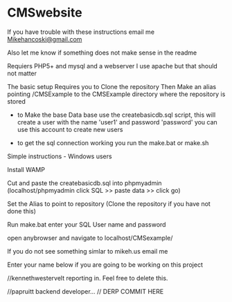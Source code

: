 CMSwebsite
==========

If you have trouble with these instructions email me Mikehancoski@gmail.com


Also let me know if something does not make sense in the readme


Requiers PHP5+ and mysql and a webserver I use apache but that should not matter

The basic setup Requires you to Clone the repository
Then Make an alias pointing /CMSExample to the CMSExample directory where the repository is stored

- to Make the base Data base use the createbasicdb.sql script, this will create a user with the name 'user1' and password 'password' you can use this account to create new users


- to get the sql connection working you run the make.bat or make.sh


Simple instructions - Windows users

Install WAMP

Cut and paste the createbasicdb.sql into phpmyadmin (localhost/phpmyadmin click SQL >> paste data >> click go)

Set the Alias to point to repository (Clone the repository if you have not done this)

Run make.bat enter your SQL User name and password

open anybrowser and navigate to localhost/CMSexample/

If you do not see something simlar to mikeh.us email me

Enter your name below if you are going to be working on this project

//kennethwestervelt reporting in. Feel free to delete this.

//papruitt backend developer...
// DERP COMMIT HERE 
